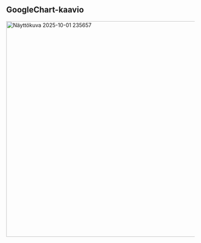 ## GoogleChart-kaavio
<img width="1286" height="575" alt="Näyttökuva 2025-10-01 235657" src="https://github.com/user-attachments/assets/ef4f75a3-a0f8-407f-82d6-71fae3719027" />
